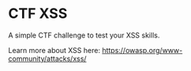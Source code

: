 # CTF XSS

A simple CTF challenge to test your XSS skills.

Learn more about XSS here: https://owasp.org/www-community/attacks/xss/
